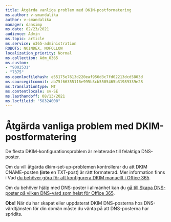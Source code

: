 ```yaml
---
title: Åtgärda vanliga problem med DKIM-postformatering
ms.author: v-smandalika
author: v-smandalika
manager: dansimp
ms.date: 02/23/2021
audience: Admin
ms.topic: article
ms.service: o365-administration
ROBOTS: NOINDEX, NOFOLLOW
localization_priority: Normal
ms.collection: Adm_O365
ms.custom:
- "9002531"
- "7375"
ms.openlocfilehash: e55175e7613d220eaf956d3c7fd02213dcd5803d
ms.sourcegitcommit: ab75f66355116e995b3cb5505465b31989339e28
ms.translationtype: MT
ms.contentlocale: sv-SE
ms.lasthandoff: 08/13/2021
ms.locfileid: "58324008"
---
```

# <a name="fix-common-problems-with-dkim-record-formatting"></a>Åtgärda vanliga problem med DKIM-postformatering

De flesta DKIM-konfigurationsproblem är relaterade till felaktiga DNS-poster.

Om du vill åtgärda dkim-set-up-problemen kontrollerar du att DKIM CNAME-posten **(inte** en TXT-post) är rätt formaterad. Mer information finns i Vad [du behöver göra för att konfigurera DKIM manuellt i Office 365](https://docs.microsoft.com/microsoft-365/security/office-365-security/use-dkim-to-validate-outbound-email).

Om du behöver hjälp med DNS-poster i allmänhet kan du [gå till Skapa DNS-poster på vilken DNS-värd som helst för Office 365](https://docs.microsoft.com/microsoft-365/admin/get-help-with-domains/create-dns-records-at-any-dns-hosting-provider).

**Obs!** När du har skapat eller uppdaterat DKIM DNS-posterna hos DNS-värdtjänsten för din domän måste du vänta på att DNS-posterna har spridits.
